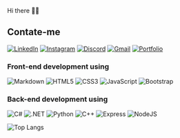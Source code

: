 Hi there 👋🏽


## Contate-me

[![LinkedIn](https://img.shields.io/badge/LinkedIn-black?style=for-the-badge&logo=linkedin&logoColor=red)](https://www.linkedin.com/in/joaovictorgregoriodasilva/)
[![Instagram](https://img.shields.io/badge/-Instagram-black?style=for-the-badge&logo=instagram&logoColor=red)](https://www.instagram.com/joaov.gregorio/)
[![Discord](https://img.shields.io/badge/Discord-black?style=for-the-badge&logo=discord&logoColor=red)](https://discord.com/channels/@joaovictorgregorio/)
[![Gmail](https://img.shields.io/badge/Gmail-black?style=for-the-badge&logo=gmail&logoColor=red)](mailto:joaogregoriodsilva@gmail.com)
[![Portfolio](https://img.shields.io/badge/Portfolio-black?style=for-the-badge&logo=todoist&logoColor=red)](https://seulink.com)


### Front-end development using
![Markdown](https://img.shields.io/badge/Markdown-black?style=for-the-badge&logo=red)
![HTML5](https://img.shields.io/badge/HTML5-black?style=for-the-badge&logo=html5&logoColor=orange)
![CSS3](https://img.shields.io/badge/CSS3-black?style=for-the-badge&logo=css3&logoColor=blue)
![JavaScript](https://img.shields.io/badge/JavaScript-black?style=for-the-badge&logo=javascript&logoColor=yellow)
![Bootstrap](https://img.shields.io/badge/-boostrap-black?style=for-the-badge&logo=bootstrap&labelColor=black)


### Back-end development using
![C#](https://img.shields.io/badge/C%23-black?style=for-the-badge&logo=c-sharp&logoColor=purple)
![.NET](https://img.shields.io/badge/.NET-black?style=for-the-badge&logo=.net&logoColor=purple)
![Python](https://img.shields.io/badge/python-3670A0?style=for-the-badge&logo=python&logoColor=ffdd54)
![C++](https://img.shields.io/badge/C%2B%2B-00599C?style=for-the-badge&logo=c%2B%2B&logoColor=white)
![Express](https://img.shields.io/badge/express.js-%23404d59.svg?style=for-the-badge&logo=express&logoColor=%2361DAFB)
![NodeJS](https://img.shields.io/badge/node.js-6DA55F?style=for-the-badge&logo=node.js&logoColor=white)

![Top Langs](https://github-readme-stats-git-masterrstaa-rickstaa.vercel.app/api/top-langs/?username=joaovictorgregorio&layout=compact&bg_color=000&border_color=30A3DC&title_color=E94D5F&text_color=FFF)